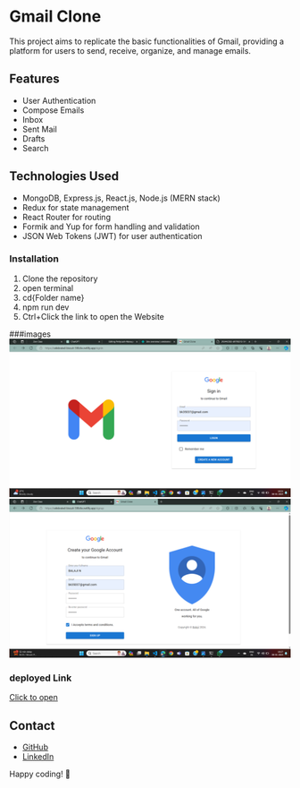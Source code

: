 # Gmail Clone


This project aims to replicate the basic functionalities of Gmail, providing a platform for users to send, receive, organize, and manage emails.



## Features

- User Authentication
- Compose Emails
- Inbox
- Sent Mail
- Drafts
- Search

## Technologies Used

- MongoDB, Express.js, React.js, Node.js (MERN stack)
- Redux for state management
- React Router for routing
- Formik and Yup for form handling and validation
- JSON Web Tokens (JWT) for user authentication



### Installation

1. Clone the repository
2. open terminal
3. cd{Folder name}
4. npm run dev
5. Ctrl+Click the link to open the Website

###images
![Alt text](image-1.png)
![Alt text](image-2.png)


### deployed Link 
[Click to open](https://celebrated-biscuit-598c6e.netlify.app/signin)


## Contact

- [GitHub](https://github.com/balajiruse)
- [LinkedIn]()

Happy coding! 🚀
